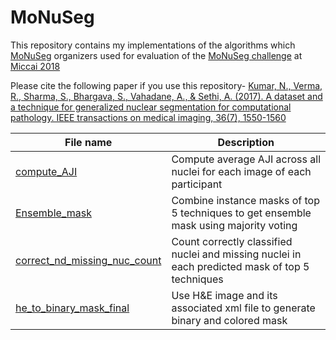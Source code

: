 # MoNuSeg

This repository contains my implementations of the algorithms which [MoNuSeg](https://monuseg.grand-challenge.org/) organizers used for evaluation of the [MoNuSeg challenge](https://monuseg.grand-challenge.org/) at [Miccai 2018](https://www.miccai2018.org/en/)

Please cite the following paper if you use this repository-
[Kumar, N., Verma, R., Sharma, S., Bhargava, S., Vahadane, A., & Sethi, A. (2017). A dataset and a technique for generalized nuclear segmentation for computational pathology. IEEE transactions on medical imaging, 36(7), 1550-1560](https://ieeexplore.ieee.org/document/7872382)



| **File name** | **Description** |
| ------------- | ------------- |
| [compute_AJI](https://github.com/RuchikaVermaVaid/MoNuSeg/blob/master/compute_AJI.m) | Compute average AJI across all nuclei for each image of each participant|
| [Ensemble_mask](https://github.com/RuchikaVermaVaid/MoNuSeg/blob/master/combine_top_5.m) | Combine instance masks of top 5 techniques to get ensemble mask using majority voting|
| [correct_nd_missing_nuc_count](https://github.com/RuchikaVermaVaid/MoNuSeg/blob/master/correct_nd_missing_nuc_count.m) | Count correctly classified nuclei and missing nuclei in each predicted mask of top 5 techniques|
| [he_to_binary_mask_final](https://github.com/ruchikavermavaid/MoNuSeg/blob/master/he_to_binary_mask_final.m) | Use H&E image and its associated xml file to generate binary and colored mask|

